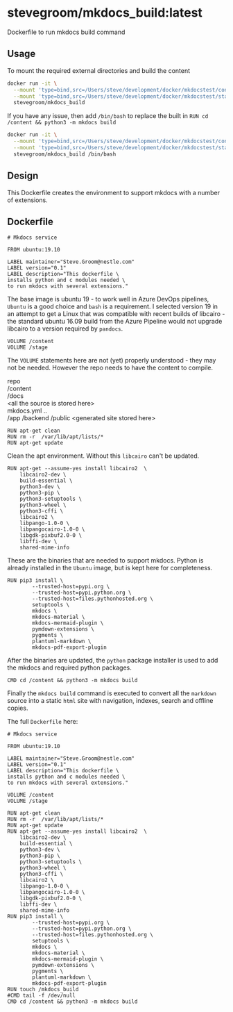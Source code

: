 # stevegroom/mkdocs_build:latest

Dockerfile to run mkdocs build command

## Usage

To mount the required external directories and build the content

```bash
docker run -it \
  --mount 'type=bind,src=/Users/steve/development/docker/mkdocstest/content,dst=/content' \
  --mount 'type=bind,src=/Users/steve/development/docker/mkdocstest/stage,dst=/stage' \
  stevegroom/mkdocs_build
```

If you have any issue, then add ```/bin/bash``` to replace the built in ```RUN cd /content && python3 -m mkdocs build```

```bash
docker run -it \
  --mount 'type=bind,src=/Users/steve/development/docker/mkdocstest/content,dst=/content' \
  --mount 'type=bind,src=/Users/steve/development/docker/mkdocstest/stage,dst=/stage' \
  stevegroom/mkdocs_build /bin/bash
```

## Design

This Dockerfile creates the environment to support mkdocs with a number of extensions.

## Dockerfile

```docker
# Mkdocs service

FROM ubuntu:19.10

LABEL maintainer="Steve.Groom@nestle.com"
LABEL version="0.1"
LABEL description="This dockerfile \
installs python and c modules needed \
to run mkdocs with several extensions."
```

The base image is ubuntu 19 - to work well in Azure DevOps pipelines, ```Ubuntu``` is a good choice and ```bash``` is a requirement.
I selected version 19 in an attempt to get a Linux that was compatible with recent builds of libcairo - the standard ubuntu 16.09 build
from the Azure Pipeline would not upgrade libcairo to a version required by ```pandocs```.

```docker
VOLUME /content
VOLUME /stage
```

The ```VOLUME``` statements here are not (yet) properly understood - they may not be needed. However the repo needs to have the content
to compile.

repo  
  /content  
    /docs  
      &lt;all the source is stored here>  
    mkdocs.yml
..  
  /app
    /backend
      /public
        &lt;generated site stored here>

```docker
RUN apt-get clean
RUN rm -r  /var/lib/apt/lists/*
RUN apt-get update
```

Clean the apt environment. Without this ```libcairo``` can't be updated.

```docker
RUN apt-get --assume-yes install libcairo2  \
    libcairo2-dev \
    build-essential \
    python3-dev \
    python3-pip \
    python3-setuptools \
    python3-wheel \
    python3-cffi \
    libcairo2 \
    libpango-1.0-0 \
    libpangocairo-1.0-0 \
    libgdk-pixbuf2.0-0 \
    libffi-dev \
    shared-mime-info
```

These are the binaries that are needed to support mkdocs. Python is already installed in the ```Ubuntu``` image, but is kept 
here for completeness.

```docker
RUN pip3 install \
        --trusted-host=pypi.org \
        --trusted-host=pypi.python.org \
        --trusted-host=files.pythonhosted.org \
        setuptools \
        mkdocs \
        mkdocs-material \
        mkdocs-mermaid-plugin \
        pymdown-extensions \
        pygments \
        plantuml-markdown \
        mkdocs-pdf-export-plugin
```

After the binaries are updated, the ```python``` package installer is used to add the mkdocs and required python packages.

```docker
CMD cd /content && python3 -m mkdocs build
```

Finally the ```mkdocs build``` command is executed to convert all the ```markdown``` source into a static ```html``` site with navigation, indexes, search and offline copies.

The full ```Dockerfile``` here:

```docker
# Mkdocs service

FROM ubuntu:19.10

LABEL maintainer="Steve.Groom@nestle.com"
LABEL version="0.1"
LABEL description="This dockerfile \
installs python and c modules needed \
to run mkdocs with several extensions."

VOLUME /content
VOLUME /stage

RUN apt-get clean
RUN rm -r  /var/lib/apt/lists/*
RUN apt-get update
RUN apt-get --assume-yes install libcairo2  \
    libcairo2-dev \
    build-essential \
    python3-dev \
    python3-pip \
    python3-setuptools \
    python3-wheel \
    python3-cffi \
    libcairo2 \
    libpango-1.0-0 \
    libpangocairo-1.0-0 \
    libgdk-pixbuf2.0-0 \
    libffi-dev \
    shared-mime-info
RUN pip3 install \
        --trusted-host=pypi.org \
        --trusted-host=pypi.python.org \
        --trusted-host=files.pythonhosted.org \
        setuptools \
        mkdocs \
        mkdocs-material \
        mkdocs-mermaid-plugin \
        pymdown-extensions \
        pygments \
        plantuml-markdown \
        mkdocs-pdf-export-plugin
RUN touch /mkdocs_build
#CMD tail -f /dev/null
CMD cd /content && python3 -m mkdocs build
```
